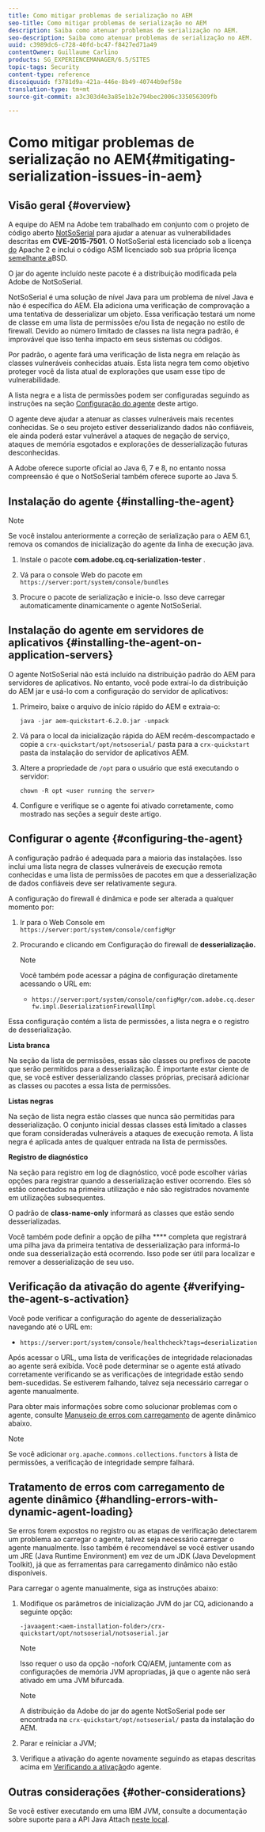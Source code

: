 ```yaml
---
title: Como mitigar problemas de serialização no AEM
seo-title: Como mitigar problemas de serialização no AEM
description: Saiba como atenuar problemas de serialização no AEM.
seo-description: Saiba como atenuar problemas de serialização no AEM.
uuid: c3989dc6-c728-40fd-bc47-f8427ed71a49
contentOwner: Guillaume Carlino
products: SG_EXPERIENCEMANAGER/6.5/SITES
topic-tags: Security
content-type: reference
discoiquuid: f3781d9a-421a-446e-8b49-40744b9ef58e
translation-type: tm+mt
source-git-commit: a3c303d4e3a85e1b2e794bec2006c335056309fb

---
```



# Como mitigar problemas de serialização no AEM{#mitigating-serialization-issues-in-aem}

## Visão geral {#overview}

A equipe do AEM na Adobe tem trabalhado em conjunto com o projeto de código aberto [NotSoSerial](https://github.com/kantega/notsoserial) para ajudar a atenuar as vulnerabilidades descritas em **CVE-2015-7501**. O NotSoSerial está licenciado sob a licença [do](https://www.apache.org/licenses/LICENSE-2.0) Apache 2 e inclui o código ASM licenciado sob sua própria licença [semelhante a](https://asm.ow2.org/license.html)BSD.

O jar do agente incluído neste pacote é a distribuição modificada pela Adobe de NotSoSerial.

NotSoSerial é uma solução de nível Java para um problema de nível Java e não é específica do AEM. Ela adiciona uma verificação de comprovação a uma tentativa de desserializar um objeto. Essa verificação testará um nome de classe em uma lista de permissões e/ou lista de negação no estilo de firewall. Devido ao número limitado de classes na lista negra padrão, é improvável que isso tenha impacto em seus sistemas ou códigos.

Por padrão, o agente fará uma verificação de lista negra em relação às classes vulneráveis conhecidas atuais. Esta lista negra tem como objetivo proteger você da lista atual de explorações que usam esse tipo de vulnerabilidade.

A lista negra e a lista de permissões podem ser configuradas seguindo as instruções na seção [Configuração do agente](/help/sites-administering/mitigating-serialization-issues.md#configuring-the-agent) deste artigo.

O agente deve ajudar a atenuar as classes vulneráveis mais recentes conhecidas. Se o seu projeto estiver desserializando dados não confiáveis, ele ainda poderá estar vulnerável a ataques de negação de serviço, ataques de memória esgotados e explorações de desserialização futuras desconhecidas.

A Adobe oferece suporte oficial ao Java 6, 7 e 8, no entanto nossa compreensão é que o NotSoSerial também oferece suporte ao Java 5.

## Instalação do agente {#installing-the-agent}

>[!NOTE]
>
>Se você instalou anteriormente a correção de serialização para o AEM 6.1, remova os comandos de inicialização do agente da linha de execução java.

1. Instale o pacote **com.adobe.cq.cq-serialization-tester** .

1. Vá para o console Web do pacote em `https://server:port/system/console/bundles`
1. Procure o pacote de serialização e inicie-o. Isso deve carregar automaticamente dinamicamente o agente NotSoSerial.

## Instalação do agente em servidores de aplicativos {#installing-the-agent-on-application-servers}

O agente NotSoSerial não está incluído na distribuição padrão do AEM para servidores de aplicativos. No entanto, você pode extraí-lo da distribuição do AEM jar e usá-lo com a configuração do servidor de aplicativos:

1. Primeiro, baixe o arquivo de início rápido do AEM e extraia-o:

   ```shell
   java -jar aem-quickstart-6.2.0.jar -unpack
   ```

1. Vá para o local da inicialização rápida do AEM recém-descompactado e copie a `crx-quickstart/opt/notsoserial/` pasta para a `crx-quickstart` pasta da instalação do servidor de aplicativos AEM.

1. Altere a propriedade de `/opt` para o usuário que está executando o servidor:

   ```shell
   chown -R opt <user running the server>
   ```

1. Configure e verifique se o agente foi ativado corretamente, como mostrado nas seções a seguir deste artigo.

## Configurar o agente {#configuring-the-agent}

A configuração padrão é adequada para a maioria das instalações. Isso inclui uma lista negra de classes vulneráveis de execução remota conhecidas e uma lista de permissões de pacotes em que a desserialização de dados confiáveis deve ser relativamente segura.

A configuração do firewall é dinâmica e pode ser alterada a qualquer momento por:

1. Ir para o Web Console em `https://server:port/system/console/configMgr`
1. Procurando e clicando em Configuração do firewall de **desserialização.**

   >[!NOTE]
   >
   >Você também pode acessar a página de configuração diretamente acessando o URL em:
   >
   >* `https://server:port/system/console/configMgr/com.adobe.cq.deserfw.impl.DeserializationFirewallImpl`


Essa configuração contém a lista de permissões, a lista negra e o registro de desserialização.

**Lista branca**

Na seção da lista de permissões, essas são classes ou prefixos de pacote que serão permitidos para a desserialização. É importante estar ciente de que, se você estiver desserializando classes próprias, precisará adicionar as classes ou pacotes a essa lista de permissões.

**Listas negras**

Na seção de lista negra estão classes que nunca são permitidas para desserialização. O conjunto inicial dessas classes está limitado a classes que foram consideradas vulneráveis a ataques de execução remota. A lista negra é aplicada antes de qualquer entrada na lista de permissões.

**Registro de diagnóstico**

Na seção para registro em log de diagnóstico, você pode escolher várias opções para registrar quando a desserialização estiver ocorrendo. Eles só estão conectados na primeira utilização e não são registrados novamente em utilizações subsequentes.

O padrão de **class-name-only** informará as classes que estão sendo desserializadas.

Você também pode definir a opção de pilha **** completa que registrará uma pilha java da primeira tentativa de desserialização para informá-lo onde sua desserialização está ocorrendo. Isso pode ser útil para localizar e remover a desserialização de seu uso.

## Verificação da ativação do agente {#verifying-the-agent-s-activation}

Você pode verificar a configuração do agente de desserialização navegando até o URL em:

* `https://server:port/system/console/healthcheck?tags=deserialization`

Após acessar o URL, uma lista de verificações de integridade relacionadas ao agente será exibida. Você pode determinar se o agente está ativado corretamente verificando se as verificações de integridade estão sendo bem-sucedidas. Se estiverem falhando, talvez seja necessário carregar o agente manualmente.

Para obter mais informações sobre como solucionar problemas com o agente, consulte [Manuseio de erros com carregamento](#handling-errors-with-dynamic-agent-loading) de agente dinâmico abaixo.

>[!NOTE]
>
>Se você adicionar `org.apache.commons.collections.functors` à lista de permissões, a verificação de integridade sempre falhará.

## Tratamento de erros com carregamento de agente dinâmico {#handling-errors-with-dynamic-agent-loading}

Se erros forem expostos no registro ou as etapas de verificação detectarem um problema ao carregar o agente, talvez seja necessário carregar o agente manualmente. Isso também é recomendável se você estiver usando um JRE (Java Runtime Environment) em vez de um JDK (Java Development Toolkit), já que as ferramentas para carregamento dinâmico não estão disponíveis.

Para carregar o agente manualmente, siga as instruções abaixo:

1. Modifique os parâmetros de inicialização JVM do jar CQ, adicionando a seguinte opção:

   ```shell
   -javaagent:<aem-installation-folder>/crx-quickstart/opt/notsoserial/notsoserial.jar
   ```

   >[!NOTE]
   >
   >Isso requer o uso da opção -nofork CQ/AEM, juntamente com as configurações de memória JVM apropriadas, já que o agente não será ativado em uma JVM bifurcada.

   >[!NOTE]
   >
   >A distribuição da Adobe do jar do agente NotSoSerial pode ser encontrada na `crx-quickstart/opt/notsoserial/` pasta da instalação do AEM.

1. Parar e reiniciar a JVM;

1. Verifique a ativação do agente novamente seguindo as etapas descritas acima em [Verificando a ativação](/help/sites-administering/mitigating-serialization-issues.md#verifying-the-agent-s-activation)do agente.

## Outras considerações {#other-considerations}

Se você estiver executando em uma IBM JVM, consulte a documentação sobre suporte para a API Java Attach [neste local](https://www.ibm.com/support/knowledgecenter/SSSTCZ_2.0.0/com.ibm.rt.doc.20/user/attachapi.html).

